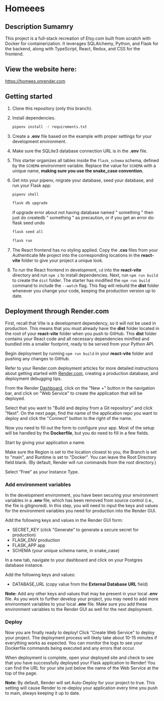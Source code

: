# Homeees
## Description Sumamry

This project is a full-stack recreation of Etsy.com built from scratch with Docker for containerization. It leverages SQLAlchemy, Python, and Flask for the backend, along with TypeScript, React, Redux, and CSS for the frontend.

## View the website here:

https://homees.onrender.com

## Getting started

1. Clone this repository (only this branch).

2. Install dependencies.

   ```bash
   pipenv install -r requirements.txt
   ```

3. Create a __.env__ file based on the example with proper settings for your
   development environment.

4. Make sure the SQLite3 database connection URL is in the __.env__ file.

5. This starter organizes all tables inside the `flask_schema` schema, defined
   by the `SCHEMA` environment variable.  Replace the value for
   `SCHEMA` with a unique name, **making sure you use the snake_case
   convention.**

6. Get into your pipenv, migrate your database, seed your database, and run your
   Flask app:

   ```bash
   pipenv shell
   ```

   ```bash
   flask db upgrade
   ```
   if upgrade error about not having database named " something " then just do createdb " something "
   as precaution, or if you get an error do: flask seed undo
   ```bash
   flask seed all
   ```

   ```bash
   flask run
   ```

7. The React frontend has no styling applied. Copy the __.css__ files from your
   Authenticate Me project into the corresponding locations in the
   __react-vite__ folder to give your project a unique look.

8. To run the React frontend in development, `cd` into the __react-vite__
   directory and run `npm i` to install dependencies. Next, run `npm run build`
   to create the `dist` folder. The starter has modified the `npm run build`
   command to include the `--watch` flag. This flag will rebuild the __dist__
   folder whenever you change your code, keeping the production version up to
   date.

## Deployment through Render.com

First, recall that Vite is a development dependency, so it will not be used in
production. This means that you must already have the __dist__ folder located in
the root of your __react-vite__ folder when you push to GitHub. This __dist__
folder contains your React code and all necessary dependencies minified and
bundled into a smaller footprint, ready to be served from your Python API.

Begin deployment by running `npm run build` in your __react-vite__ folder and
pushing any changes to GitHub.

Refer to your Render.com deployment articles for more detailed instructions
about getting started with [Render.com], creating a production database, and
deployment debugging tips.

From the Render [Dashboard], click on the "New +" button in the navigation bar,
and click on "Web Service" to create the application that will be deployed.

Select that you want to "Build and deploy from a Git repository" and click
"Next". On the next page, find the name of the application repo you want to
deploy and click the "Connect" button to the right of the name.

Now you need to fill out the form to configure your app. Most of the setup will
be handled by the __Dockerfile__, but you do need to fill in a few fields.

Start by giving your application a name.

Make sure the Region is set to the location closest to you, the Branch is set to
"main", and Runtime is set to "Docker". You can leave the Root Directory field
blank. (By default, Render will run commands from the root directory.)

Select "Free" as your Instance Type.

### Add environment variables

In the development environment, you have been securing your environment
variables in a __.env__ file, which has been removed from source control (i.e.,
the file is gitignored). In this step, you will need to input the keys and
values for the environment variables you need for production into the Render
GUI.

Add the following keys and values in the Render GUI form:

- SECRET_KEY (click "Generate" to generate a secure secret for production)
- FLASK_ENV production
- FLASK_APP app
- SCHEMA (your unique schema name, in snake_case)

In a new tab, navigate to your dashboard and click on your Postgres database
instance.

Add the following keys and values:

- DATABASE_URL (copy value from the **External Database URL** field)

**Note:** Add any other keys and values that may be present in your local
__.env__ file. As you work to further develop your project, you may need to add
more environment variables to your local __.env__ file. Make sure you add these
environment variables to the Render GUI as well for the next deployment.

### Deploy

Now you are finally ready to deploy! Click "Create Web Service" to deploy your
project. The deployment process will likely take about 10-15 minutes if
everything works as expected. You can monitor the logs to see your Dockerfile
commands being executed and any errors that occur.

When deployment is complete, open your deployed site and check to see that you
have successfully deployed your Flask application to Render! You can find the
URL for your site just below the name of the Web Service at the top of the page.

**Note:** By default, Render will set Auto-Deploy for your project to true. This
setting will cause Render to re-deploy your application every time you push to
main, always keeping it up to date.

[Render.com]: https://render.com/
[Dashboard]: https://dashboard.render.com/
